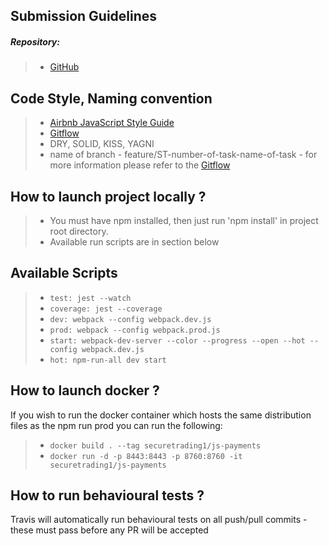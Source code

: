 ## Submission Guidelines

##### Repository:

> - [GitHub](https://github.com/orgs/SecureTrading/teams/js-payments-team)

## Code Style, Naming convention

> - [Airbnb JavaScript Style Guide](https://github.com/airbnb/javascript)
> - [Gitflow](https://pl.atlassian.com/git/tutorials/comparing-workflows/gitflow-workflow)
> - DRY, SOLID, KISS, YAGNI
> - name of branch - feature/ST-number-of-task-name-of-task - for more information please refer to the [Gitflow](https://pl.atlassian.com/git/tutorials/comparing-workflows/gitflow-workflow)

## How to launch project locally ?

> - You must have npm installed, then just run 'npm install' in project root directory.
> - Available run scripts are in section below

## Available Scripts

> - `test: jest --watch`
> - `coverage: jest --coverage`
> - `dev: webpack --config webpack.dev.js`
> - `prod: webpack --config webpack.prod.js`
> - `start: webpack-dev-server --color --progress --open --hot --config webpack.dev.js`
> - `hot: npm-run-all dev start`

## How to launch docker ?

If you wish to run the docker container which hosts the same distribution files as the npm run prod you can run the following:
> - `docker build . --tag securetrading1/js-payments`
> - `docker run -d -p 8443:8443 -p 8760:8760 -it securetrading1/js-payments`

## How to run behavioural tests ?

Travis will automatically run behavioural tests on all push/pull commits - these must pass before any PR will be accepted

